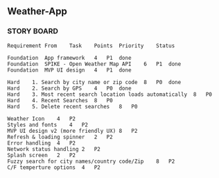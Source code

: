 ## Weather-App

### STORY BOARD				

    Requirement From	Task	Points	Priority	Status

    Foundation	App framework	4	P1	done
    Foundation	SPIKE - Open Weather Map API	6	P1	done
    Foundation	MVP UI design	4	P1	done
    
    Hard	1. Search by city name or zip code	8	P0	done
    Hard	2. Search by GPS	4	P0	done
    Hard	3. Most recent search location loads automatically	8	P0	
    Hard	4. Recent Searches	8	P0	
    Hard	5. Delete recent searches	8	P0
	
	Weather Icon	4	P2	
	Styles and fonts	4	P2	
	MVP UI design v2 (more friendly UX)	8	P2	
	Refresh & loading spinner	2	P2	
	Error handling	4	P2	
	Network status handling	2	P2	
	Splash screen	2	P2	
	Fuzzy search for city names/country code/Zip	8	P2	
	C/F temperture options	4	P2	
